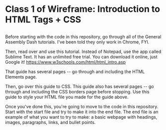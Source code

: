 # Class 1 of Wireframe: Introduction to HTML Tags + CSS
## 

Before starting with the code in this repository, go through all of the General Assembly Dash tutorials. I've been told they only work in Chrome, FYI.

Then, read over and use this tutorial. Instead of Notepad, use the app called Sublime Text. It has an unlimited free trial. You can download it online, just Google it!
https://www.w3schools.com/html/html_intro.asp

That guide has several pages -- go through and including the HTML Elements page. 

Then, go over this guide to CSS. This guide also has several pages -- go through and including the CSS borders page before stopping. Use this guide to style your HTML file you made for the guide above. 

Once you've done this, you're going to move to the code in this repository. Start with the start file and try to make it into the end file. The end file is an example of what you want to try to make: a basic webpage with headings, images, paragraphs, links, and bullet points. 